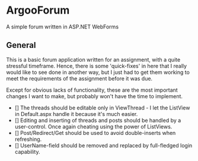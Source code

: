 ArgooForum
==========

A simple forum written in ASP.NET WebForms

## General

This is a basic forum application written for an assignment, with a quite 
stressful timeframe. Hence, there is some 'quick-fixes' in here that I really
would like to see done in another way, but I just had to get them working to
meet the requirements of the assignment before it was due. 

Except for obvious lacks of functionality, these are the most important changes 
I want to make, but probably won't have the time to implement.

- [] The threads should be editable only in ViewThread - I let the ListView in Default.aspx handle it because it's much easier.
- [] Editing and inserting of threads and posts should be handled by a user-control. Once again cheating using the power of ListViews.
- [] Post/Redirect/Get should be used to avoid double-inserts when refreshing.
- [] UserName-field should be removed and replaced by full-fledged login capability.
